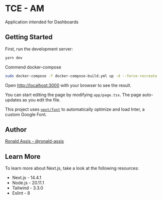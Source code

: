 # TCE - AM
Application intended for Dashboards
## Getting Started

First, run the development server:

```bash
yarn dev
```

Commend docker-compose

```bash
sudo docker-compose -f docker-compose-build.yml up -d --force-recreate
```

Open [http://localhost:3000](http://localhost:3000) with your browser to see the result.

You can start editing the page by modifying `app/page.tsx`. The page auto-updates as you edit the file.

This project uses [`next/font`](https://nextjs.org/docs/basic-features/font-optimization) to automatically optimize and load Inter, a custom Google Font.

## Author
[Ronald Assis - @ronald-assis](https://github.com/ronald-assis)

## Learn More

To learn more about Next.js, take a look at the following resources:

- Next.js - 14.4.1
- Node.js - 20.11.1
- Tailwind - 3.3.0
- Eslint - 8
